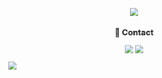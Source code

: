 <!-- header -->
<p align='center'>
<img src="https://capsule-render.vercel.app/api?type=waving&color=03C75A&fontColor=222222&height=200&section=header&text=Developer%20Lottone&fontSize=40"/>
</p>



<h3 align='center'>📧 Contact</h3>
<p align='center'>
<!-- Naver -->
<img src="https://img.shields.io/badge/lottone27@naver.com-03C75A?style=flat-square&logo=naver&logoColor=white"/>
<!-- Tistory -->
<a href="https://lottone.tistory.com/"><img src="https://img.shields.io/badge/Lottone Blog-000000?style=flat-square&logo=tistory&logoColor=white"/></a>
</p>


<img src="http://mazandi.herokuapp.com/api?handle={lottone27}&theme=dark"/>
